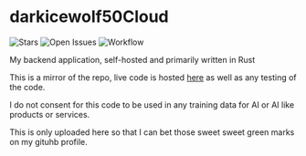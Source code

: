 # darkicewolf50Cloud

![Stars](https://forge.ucalgarybaja.ca/darkicewolf50/darkicewolf50Cloud/badges/stars.svg)
![Open Issues](https://forge.ucalgarybaja.ca/darkicewolf50/darkicewolf50Cloud/badges/issues/open.svg)
![Workflow](https://forge.ucalgarybaja.ca/darkicewolf50/darkicewolf50Cloud/badges/workflows/action.yaml/badge.svg?branch=master)

My backend application, self-hosted and primarily written in Rust

This is a mirror of the repo, live code is hosted [here](https://forge.ucalgarybaja.ca/darkicewolf50/darkicewolf50Cloud/) as well as any testing of the code.

I do not consent for this code to be used in any training data for AI or AI like products or services.

This is only uploaded here so that I can bet those sweet sweet green marks on my gituhb profile.
